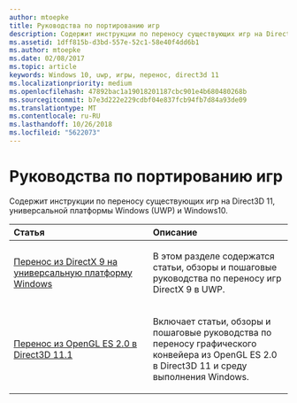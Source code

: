 ```yaml
---
author: mtoepke
title: Руководства по портированию игр
description: Содержит инструкции по переносу существующих игр на Direct3D 11, универсальной платформы Windows (UWP) и Windows10.
ms.assetid: 1dff815b-d3bd-557e-52c1-58e40f4dd6b1
ms.author: mtoepke
ms.date: 02/08/2017
ms.topic: article
keywords: Windows 10, uwp, игры, перенос, direct3d 11
ms.localizationpriority: medium
ms.openlocfilehash: 47892bac1a19018201187cbc901e4b680480268b
ms.sourcegitcommit: b7e3d222e229cdbf04e837fcb94fb7d84a93de09
ms.translationtype: MT
ms.contentlocale: ru-RU
ms.lasthandoff: 10/26/2018
ms.locfileid: "5622073"
---
```

# <a name="game-porting-guides"></a>Руководства по портированию игр



Содержит инструкции по переносу существующих игр на Direct3D 11, универсальной платформы Windows (UWP) и Windows10.

<table>
<colgroup>
<col width="50%" />
<col width="50%" />
</colgroup>
<thead>
<tr class="header">
<th align="left">Статья</th>
<th align="left">Описание</th>
</tr>
</thead>
<tbody>
<tr class="odd">
<td align="left"><p><a href="porting-your-directx-9-game-to-windows-store.md">Перенос из DirectX 9 на универсальную платформу Windows</a></p></td>
<td align="left"><p>В этом разделе содержатся статьи, обзоры и пошаговые руководства по переносу игр DirectX 9 в UWP.</p></td>
</tr>
<tr class="even">
<td align="left"><p><a href="port-from-opengl-es-2-0-to-directx-11-1.md">Перенос из OpenGL ES 2.0 в Direct3D 11.1</a></p></td>
<td align="left"><p>Включает статьи, обзоры и пошаговые руководства по переносу графического конвейера из OpenGL ES 2.0 в Direct3D 11 и среду выполнения Windows.</p></td>
</tr>
</tbody>
</table>

 


 

 

 




